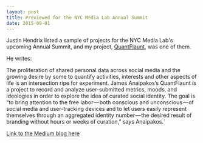 ```yaml
---
layout: post
title: Previewed for the NYC Media Lab Annual Summit
date: 2015-09-01
---
```


Justin Hendrix listed a sample of projects for the NYC Media Lab's upcoming Annual Summit, and my project, [QuantFlaunt](https://quantflaunt.github.io), was one of them.

He writes:


The proliferation of shared personal data across social media and the growing desire by some to quantify activities, interests and other aspects of life is an intersection ripe for experiment. James Anaipakos’s QuantFlaunt is a project to record and analyze user-submitted metrics, moods, and ideologies in order to explore the idea of curated social identity. The goal is “to bring attention to the free labor — both conscious and unconscious — of social media and user-tracking devices and to let users easily represent themselves through an aggregated identity number — the desired result of branding without hours or weeks of curation,” says Anaipakos.`


[Link to the Medium blog here](https://medium.com/@justinhendrix/previewing-nyc-media-lab-s-annual-summit-demo-session-ce5169df964e#.r4nbccelp)
